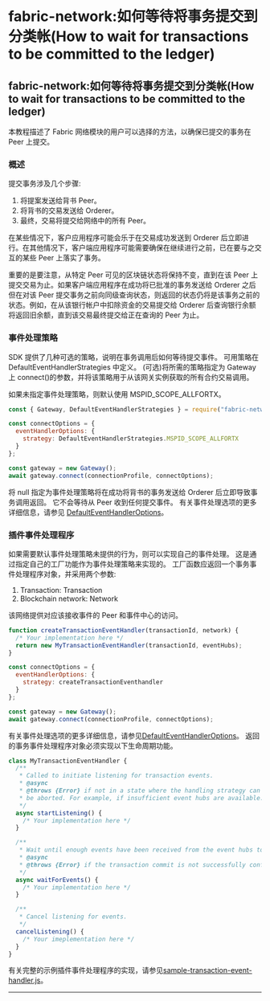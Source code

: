 # fabric-network:如何等待将事务提交到分类帐(How to wait for transactions to be committed to the ledger)

## fabric-network:如何等待将事务提交到分类帐(How to wait for transactions to be committed to the ledger)

本教程描述了 Fabric 网络模块的用户可以选择的方法，以确保已提交的事务在 Peer 上提交。

### 概述

提交事务涉及几个步骤:

1. 将提案发送给背书 Peer。
2. 将背书的交易发送给 Orderer。
3. 最终，交易将提交给网络中的所有 Peer。

在某些情况下，客户应用程序可能会乐于在交易成功发送到 Orderer 后立即进行。在其他情况下，客户端应用程序可能需要确保在继续进行之前，已在要与之交互的某些 Peer 上落实了事务。

重要的是要注意，从特定 Peer 可见的区块链状态将保持不变，直到在该 Peer 上提交交易为止。如果客户端应用程序在成功将已批准的事务发送给 Orderer 之后但在对该 Peer 提交事务之前向同级查询状态，则返回的状态仍将是该事务之前的状态。例如，在从该银行帐户中扣除资金的交易提交给 Orderer 后查询银行余额将返回旧余额，直到该交易最终提交给正在查询的 Peer 为止。

### 事件处理策略

SDK 提供了几种可选的策略，说明在事务调用后如何等待提交事件。 可用策略在 DefaultEventHandlerStrategies 中定义。 (可选)将所需的策略指定为 Gateway 上 connect()的参数，并将该策略用于从该网关实例获取的所有合约交易调用。

如果未指定事件处理策略，则默认使用 MSPID_SCOPE_ALLFORTX。

```javascript
const { Gateway, DefaultEventHandlerStrategies } = require("fabric-network");

const connectOptions = {
  eventHandlerOptions: {
    strategy: DefaultEventHandlerStrategies.MSPID_SCOPE_ALLFORTX
  }
};

const gateway = new Gateway();
await gateway.connect(connectionProfile, connectOptions);
```

将 null 指定为事件处理策略将在成功将背书的事务发送给 Orderer 后立即导致事务调用返回。 它不会等待从 Peer 收到任何提交事件。 有关事件处理选项的更多详细信息，请参见 [DefaultEventHandlerOptions](https://hyperledger.github.io/fabric-sdk-node/release-1.4/module-fabric-network.Gateway.html#~DefaultEventHandlerOptions__anchor)。

### 插件事件处理程序

如果需要默认事件处理策略未提供的行为，则可以实现自己的事件处理。 这是通过指定自己的工厂功能作为事件处理策略来实现的。 工厂函数应返回一个事务事件处理程序对象，并采用两个参数:

1. Transaction: Transaction
2. Blockchain network: Network

该网络提供对应该接收事件的 Peer 和事件中心的访问。

```javascript
function createTransactionEventHandler(transactionId, network) {
  /* Your implementation here */
  return new MyTransactionEventHandler(transactionId, eventHubs);
}

const connectOptions = {
  eventHandlerOptions: {
    strategy: createTransactionEventhandler
  }
};

const gateway = new Gateway();
await gateway.connect(connectionProfile, connectOptions);
```

有关事件处理选项的更多详细信息，请参见[DefaultEventHandlerOptions](https://hyperledger.github.io/fabric-sdk-node/release-1.4/module-fabric-network.Gateway.html#~DefaultEventHandlerOptions__anchor)。 返回的事务事件处理程序对象必须实现以下生命周期功能。

```javascript
class MyTransactionEventHandler {
  /**
   * Called to initiate listening for transaction events.
   * @async
   * @throws {Error} if not in a state where the handling strategy can be satified and the transaction should
   * be aborted. For example, if insufficient event hubs are available.
   */
  async startListening() {
    /* Your implementation here */
  }

  /**
   * Wait until enough events have been received from the event hubs to satisfy the event handling strategy.
   * @async
   * @throws {Error} if the transaction commit is not successfully confirmed.
   */
  async waitForEvents() {
    /* Your implementation here */
  }

  /**
   * Cancel listening for events.
   */
  cancelListening() {
    /* Your imeplementation here */
  }
}
```

有关完整的示例插件事件处理程序的实现，请参见[sample-transaction-event-handler.js](https://github.com/hyperledger/fabric-sdk-node/blob/master/test/integration/network-e2e/sample-transaction-event-handler.js)。

---
